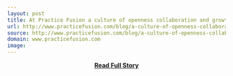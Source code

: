 ```yaml
---
layout: post
title: At Practice Fusion a culture of openness collaboration and growth
url: http://www.practicefusion.com/blog/a-culture-of-openness-collaboration-and-growth/
source: http://www.practicefusion.com/blog/a-culture-of-openness-collaboration-and-growth/
domain: www.practicefusion.com
image: 
---
```


<p></p>
<center><p><a href="http://www.practicefusion.com/blog/a-culture-of-openness-collaboration-and-growth/" style='padding:25px; font-sze:18px; font-weight: bold;'>Read Full Story</a></p></center>
